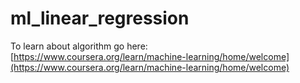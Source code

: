 # ml_linear_regression

To learn about algorithm go here: 
[https://www.coursera.org/learn/machine-learning/home/welcome](https://www.coursera.org/learn/machine-learning/home/welcome)


